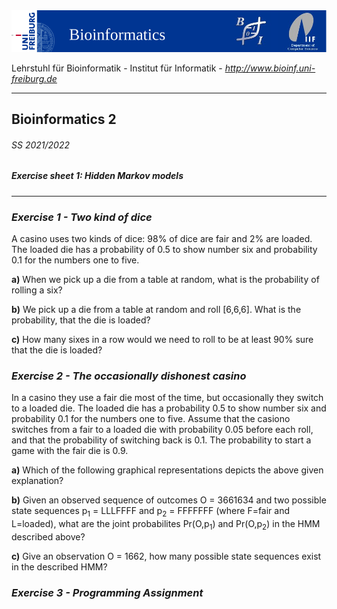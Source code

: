 <img src="./figures/banner.png" alt="UniFreiburg Banner"/>

Lehrstuhl für Bioinformatik - Institut für Informatik - *http://www.bioinf.uni-freiburg.de*

---
## Bioinformatics 2
###### SS 2021/2022
##### Exercise sheet 1: Hidden Markov models
---

### _Exercise 1 - Two kind of dice_

A casino uses two kinds of dice: 98% of dice are fair and 2% are loaded. The loaded die has a probability of 0.5 to show number six and probability 0.1 for the numbers one to five.

**a)** When we pick up a die from a table at random, what is the probability of rolling a six?

**b)** We pick up a die from a table at random and roll [6,6,6]. What is the probability, that the die is loaded?

**c)** How many sixes in a row would we need to roll to be at least 90% sure that the die is loaded?

### _Exercise 2 - The occasionally dishonest casino_
In a casino they use a fair die most of the time, but occasionally they switch to a loaded die. The loaded die has a probability 0.5 to show number six and probability 0.1 for the numbers one to five. Assume that the casiono switches from a fair to a loaded die with probability 0.05 before each roll, and that the probability of switching back is 0.1. The probability to start a game with the fair die is 0.9.

**a)** Which of the following graphical representations depicts the above given explanation?

**b)** Given an observed sequence of outcomes O = 3661634 and two possible state sequences p<sub>1</sub> = LLLFFFF and p<sub>2</sub> = FFFFFFF (where F=fair and L=loaded), what are the joint probabilites Pr(O,p<sub>1</sub>) and Pr(O,p<sub>2</sub>) in the HMM described above?

**c)** Give an observation O = 1662, how many possible state sequences exist in the described HMM?

### _Exercise 3 - Programming Assignment_
